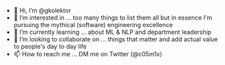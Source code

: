 - 👋 Hi, I’m @gkolektor
- 👀 I’m interested in ... too many things to list them all but in essence I'm pursuing the mythical (software) engineering excellence
- 🌱 I’m currently learning ... about ML & NLP and department leadership
- 💞️ I’m looking to collaborate on ... things that matter and add actual value to people's day to day life
- 📫 How to reach me ... DM me on Twitter (@c05m1x)

<!---
gkolektor/gkolektor is a ✨ special ✨ repository because its `README.md` (this file) appears on your GitHub profile.
You can click the Preview link to take a look at your changes.
--->
